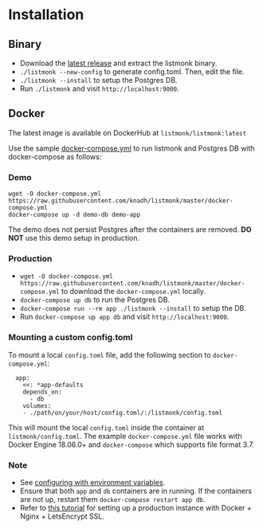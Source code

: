 # Installation

## Binary
- Download the [latest release](https://github.com/knadh/listmonk/releases) and extract the listmonk binary.
- `./listmonk --new-config` to generate config.toml. Then, edit the file.
- `./listmonk --install` to setup the Postgres DB.
- Run `./listmonk` and visit `http://localhost:9000`.

## Docker

The latest image is available on DockerHub at `listmonk/listmonk:latest`

Use the sample [docker-compose.yml](https://github.com/knadh/listmonk/blob/master/docker-compose.yml) to run listmonk and Postgres DB with docker-compose as follows:

### Demo

```
wget -O docker-compose.yml https://raw.githubusercontent.com/knadh/listmonk/master/docker-compose.yml
docker-compose up -d demo-db demo-app
```

The demo does not persist Postgres after the containers are removed. **DO NOT** use this demo setup in production.

### Production
- `wget -O docker-compose.yml https://raw.githubusercontent.com/knadh/listmonk/master/docker-compose.yml` to download the `docker-compose.yml` locally.
- `docker-compose up db` to run the Postgres DB.
- `docker-compose run --rm app ./listmonk --install` to setup the DB.
- Run `docker-compose up app db` and visit `http://localhost:9000`.

### Mounting a custom config.toml
To mount a local `config.toml` file, add the following section to `docker-compose.yml`:

```
  app:
    <<: *app-defaults
    depends_on:
      - db
    volumes:
    - ./path/on/your/host/config.toml/:/listmonk/config.toml
```

This will mount the local `config.toml` inside the container at `listmonk/config.toml`. The example `docker-compose.yml` file works with Docker Engine 18.06.0+ and `docker-compose` which supports file format 3.7.

### Note
- See [configuring with environment variables](../configuration).
- Ensure that both `app` and `db` containers are in running. If the containers are not up, restart them `docker-compose restart app db`.
- Refer to [this tutorial](https://yasoob.me/posts/setting-up-listmonk-opensource-newsletter-mailing/) for setting up a production instance with Docker + Nginx + LetsEncrypt SSL.
